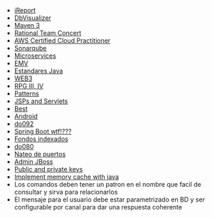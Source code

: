 - [iReport](./resources/20191206103334.md)
- [DbVisualizer](./resources/20191209092829.md)
- [Maven 3](./resources/201911290928.md)
- [Rational Team Concert](./resources/201911281514.md)
- [AWS Certified Cloud Practitioner](./resources/201911252152.md)
- [Sonarqube](./resources/20191121151011.md)
- [Microservices](./resources/microservices.md)
- [EMV](./resources/emv.md)
- [Estandares Java](./resources/20191120112223.md)
- [WEB3](./resources/web3.md)
- [RPG III, IV](./resources/rpg.md)
- [Patterns](./resources/patterns.md)
- [JSPs and Servlets](./resources/jspservlets.md)
- [Best](./resources/best.md)
- [Android](https://github.com/ronald0009/Leeme/blob/master/resources/android.md)
- [do092](https://github.com/ronald0009/Leeme/blob/master/resources/do092.md)
- [Spring Boot wtf!???]()
- [Fondos indexados](https://github.com/ronald0009/Leeme/blob/master/resources/fi.md)
- [do080](https://github.com/ronald0009/Leeme/blob/master/resources/do080.md)
- [Nateo de puertos]()
- [Admin JBoss]()
- [Public and private keys]()
- [Implement memory cache with java]()
- Los comandos deben tener un patron en el nombre que facil de consultar y sirva para relacionarlos
- El mensaje para el usuario debe estar parametrizado en BD y ser configurable por canal para dar una respuesta coherente
